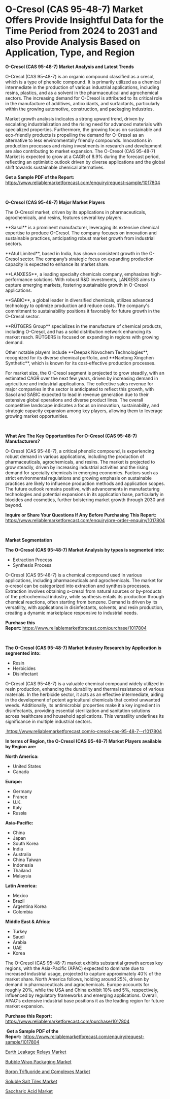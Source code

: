 <p><h1>O-Cresol (CAS 95-48-7) Market Offers Provide Insightful Data for the Time Period from 2024 to 2031 and also Provide Analysis Based on Application, Type, and Region</h1></p><p><strong>O-Cresol (CAS 95-48-7) Market Analysis and Latest Trends</strong></p>
<p><p>O-Cresol (CAS 95-48-7) is an organic compound classified as a cresol, which is a type of phenolic compound. It is primarily utilized as a chemical intermediate in the production of various industrial applications, including resins, plastics, and as a solvent in the pharmaceutical and agrochemical sectors. The increasing demand for O-Cresol is attributed to its critical role in the manufacture of additives, antioxidants, and surfactants, particularly within the growing automotive, construction, and packaging industries.</p><p>Market growth analysis indicates a strong upward trend, driven by escalating industrialization and the rising need for advanced materials with specialized properties. Furthermore, the growing focus on sustainable and eco-friendly products is propelling the demand for O-Cresol as an alternative to less environmentally friendly compounds. Innovations in production processes and rising investments in research and development are also contributing to market expansion. The O-Cresol (CAS 95-48-7) Market is expected to grow at a CAGR of 8.9% during the forecast period, reflecting an optimistic outlook driven by diverse applications and the global shift towards sustainable chemical alternatives.</p></p>
<p><strong>Get a Sample PDF of the Report:&nbsp;</strong> <a href="https://www.reliablemarketforecast.com/enquiry/request-sample/1017804">https://www.reliablemarketforecast.com/enquiry/request-sample/1017804</a></p>
<p>&nbsp;</p>
<p><strong>O-Cresol (CAS 95-48-7) Major Market Players</strong></p>
<p><p>The O-Cresol market, driven by its applications in pharmaceuticals, agrochemicals, and resins, features several key players.</p><p>**Sasol** is a prominent manufacturer, leveraging its extensive chemical expertise to produce O-Cresol. The company focuses on innovation and sustainable practices, anticipating robust market growth from industrial sectors.</p><p>**Atul Limited**, based in India, has shown consistent growth in the O-Cresol sector. The company’s strategic focus on expanding production capacity is expected to enhance its market share. </p><p>**LANXESS**, a leading specialty chemicals company, emphasizes high-performance solutions. With robust R&D investments, LANXESS aims to capture emerging markets, fostering sustainable growth in O-Cresol applications.</p><p>**SABIC**, a global leader in diversified chemicals, utilizes advanced technology to optimize production and reduce costs. The company's commitment to sustainability positions it favorably for future growth in the O-Cresol sector.</p><p>**RÜTGERS Group** specializes in the manufacture of chemical products, including O-Cresol, and has a solid distribution network enhancing its market reach. RÜTGERS is focused on expanding in regions with growing demand.</p><p>Other notable players include **Deepak Novochem Technologies**, recognized for its diverse chemical portfolio, and **Nantong Xingchen Synthetic**, which is known for its cost-effective production processes.</p><p>For market size, the O-Cresol segment is projected to grow steadily, with an estimated CAGR over the next few years, driven by increasing demand in agriculture and industrial applications. The collective sales revenue for major companies in the sector is anticipated to reflect this growth, with Sasol and SABIC expected to lead in revenue generation due to their extensive global operations and diverse product lines. The overall competitive landscape indicates a focus on innovation, sustainability, and strategic capacity expansion among key players, allowing them to leverage growing market opportunities.</p></p>
<p>&nbsp;</p>
<p><strong>What Are The Key Opportunities For O-Cresol (CAS 95-48-7) Manufacturers?</strong></p>
<p><p>O-Cresol (CAS 95-48-7), a critical phenolic compound, is experiencing robust demand in various applications, including the production of pharmaceuticals, agrochemicals, and resins. The market is projected to grow steadily, driven by increasing industrial activities and the rising demand for specialty chemicals in emerging economies. Factors such as strict environmental regulations and growing emphasis on sustainable practices are likely to influence production methods and application scopes. The future outlook remains positive, with advancements in manufacturing technologies and potential expansions in its application base, particularly in biocides and cosmetics, further bolstering market growth through 2030 and beyond.</p></p>
<p><strong>Inquire or Share Your Questions If Any Before Purchasing This Report:</strong> <a href="https://www.reliablemarketforecast.com/enquiry/pre-order-enquiry/1017804">https://www.reliablemarketforecast.com/enquiry/pre-order-enquiry/1017804</a></p>
<p>&nbsp;</p>
<p><strong>Market Segmentation</strong></p>
<p><strong>The O-Cresol (CAS 95-48-7) Market Analysis by types is segmented into:</strong></p>
<p><ul><li>Extraction Process</li><li>Synthesis Process</li></ul></p>
<p><p>O-Cresol (CAS 95-48-7) is a chemical compound used in various applications, including pharmaceuticals and agrochemicals. The market for o-cresol can be categorized into extraction and synthesis processes. Extraction involves obtaining o-cresol from natural sources or by-products of the petrochemical industry, while synthesis entails its production through chemical reactions, often starting from benzene. Demand is driven by its versatility, with applications in disinfectants, solvents, and resin production, creating a dynamic marketplace responsive to industrial needs.</p></p>
<p><strong>Purchase this Report:&nbsp;</strong><a href="https://www.reliablemarketforecast.com/purchase/1017804">https://www.reliablemarketforecast.com/purchase/1017804</a></p>
<p>&nbsp;</p>
<p><strong>The O-Cresol (CAS 95-48-7) Market Industry Research by Application is segmented into:</strong></p>
<p><ul><li>Resin</li><li>Herbicides</li><li>Disinfectant</li></ul></p>
<p><p>O-Cresol (CAS 95-48-7) is a valuable chemical compound widely utilized in resin production, enhancing the durability and thermal resistance of various materials. In the herbicide sector, it acts as an effective intermediate, aiding in the development of potent agricultural chemicals that control unwanted weeds. Additionally, its antimicrobial properties make it a key ingredient in disinfectants, providing essential sterilization and sanitation solutions across healthcare and household applications. This versatility underlines its significance in multiple industrial sectors.</p></p>
<p><a href="https://www.reliablemarketforecast.com/o-cresol-cas-95-48-7--r1017804">&nbsp;https://www.reliablemarketforecast.com/o-cresol-cas-95-48-7--r1017804</a></p>
<p><strong>In terms of Region, the O-Cresol (CAS 95-48-7) Market Players available by Region are:</strong></p>
<p>
    <p> <strong> North America: </strong>
        <ul>
            <li>United States</li>
            <li>Canada</li>
        </ul>
        </p> 
    <p> <strong> Europe: </strong>
        <ul>
            <li>Germany</li>
            <li>France</li>
            <li>U.K.</li>
            <li>Italy</li>
            <li>Russia</li>
        </ul>
        </p> 
    <p> <strong> Asia-Pacific: </strong>
        <ul>
            <li>China</li>
            <li>Japan</li>
            <li>South Korea</li>
            <li>India</li>
            <li>Australia</li>
            <li>China Taiwan</li>
            <li>Indonesia</li>
            <li>Thailand</li>
            <li>Malaysia</li>
        </ul>
        </p> 
    <p> <strong> Latin America: </strong>
        <ul>
            <li>Mexico</li>
            <li>Brazil</li>
            <li>Argentina Korea</li>
            <li>Colombia</li>
        </ul>
        </p> 
    <p> <strong> Middle East & Africa: </strong>
        <ul>
            <li>Turkey</li>
            <li>Saudi</li>
            <li>Arabia</li>
            <li>UAE</li>
            <li>Korea</li>
        </ul>
    </p>
    </p>
<p><p>The O-Cresol (CAS 95-48-7) market exhibits substantial growth across key regions, with the Asia-Pacific (APAC) expected to dominate due to increased industrial usage, projected to capture approximately 40% of the market share. North America follows, holding around 25%, driven by demand in pharmaceuticals and agrochemicals. Europe accounts for roughly 20%, while the USA and China exhibit 10% and 5%, respectively, influenced by regulatory frameworks and emerging applications. Overall, APAC's extensive industrial base positions it as the leading region for future market expansion.</p></p>
<p><strong>Purchase this Report: </strong><a href="https://www.reliablemarketforecast.com/purchase/1017804">https://www.reliablemarketforecast.com/purchase/1017804</a></p>
<p>&nbsp;<strong>Get a Sample PDF of the Report:&nbsp;&nbsp;</strong><a href="https://www.reliablemarketforecast.com/enquiry/request-sample/1017804">https://www.reliablemarketforecast.com/enquiry/request-sample/1017804</a></p>
<p><strong></strong></p>
<p><p><a href="https://medium.com/@williambatz78/the-global-earth-leakage-relays-market-is-expected-to-witness-a-compound-annual-growth-rate-5c06381b14a7">Earth Leakage Relays Market</a></p><p><a href="https://issuu.com/reportprime-2/docs/bubble-wrap-packaging-market-size-2_bb6242abddeeb5">Bubble Wrap Packaging Market</a></p><p><a href="https://issuu.com/reportprime-2/docs/boron-trifluoride-and-complexes-mar_6a881cef0aed87">Boron Trifluoride and Complexes Market</a></p><p><a href="https://www.linkedin.com/pulse/soluble-salt-tiles-market-size-growth-trends-industry-analysis-fnoyc?trackingId=rmEbxmlYSMSonEV6Qbzniw%3D%3D">Soluble Salt Tiles Market</a></p><p><a href="https://www.linkedin.com/pulse/charting-future-comprehensive-analysis-global-saccharic-ccuqf?trackingId=dHkVAWUMTJ%2BYUBn%2BKp2kRA%3D%3D">Saccharic Acid Market</a></p></p>